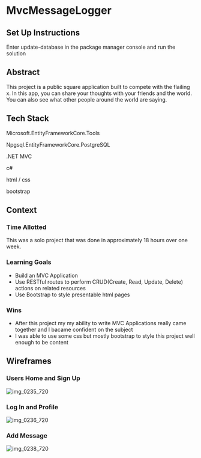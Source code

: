# MvcMessageLogger
## Set Up Instructions
Enter update-database in the package manager console and run the solution

## Abstract
This project is a public square application built to compete with the flailing x. In this app, you can share your thoughts with your friends and the world. You can also see what other people around the world are saying.

## Tech Stack
Microsoft.EntityFrameworkCore.Tools

Npgsql.EntityFrameworkCore.PostgreSQL

.NET MVC

c#

html / css

bootstrap
## Context
### Time Allotted
This was a solo project that was done in approximately 18 hours over one week.
### Learning Goals
- Build an MVC Application
- Use RESTful routes to perform CRUD(Create, Read, Update, Delete) actions on related resources
- Use Bootstrap to style presentable html pages
### Wins
- After this project my my ability to write MVC Applications really came together and I bacame confident on the subject
- I was able to use some css but mostly bootstrap to style this project well enough to be content
## Wireframes
### Users Home and Sign Up
![img_0235_720](https://github.com/RafiWick/MvcMessageLogger/assets/130600943/aff4bbc4-087c-4474-aced-70853a4a515d)
### Log In and Profile
![img_0236_720](https://github.com/RafiWick/MvcMessageLogger/assets/130600943/b59a2214-d6b9-431a-b8ef-e93db97c9f80)
### Add Message
![img_0238_720](https://github.com/RafiWick/MvcMessageLogger/assets/130600943/1906a7e4-3a02-4d81-abb4-8074180a1529)

